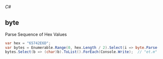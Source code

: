 ###### C#
## byte

Parse Sequence of Hex Values
``` csharp
var hex = "65742E6D";
var bytes = Enumerable.Range(0, hex.Length / 2).Select(i => byte.Parse(hex.Substring(i*2, 2), NumberStyles.AllowHexSpecifier)).ToArray();
bytes.Select(b => (char)b).ToList().ForEach(Console.Write);  // "et.m"
```

